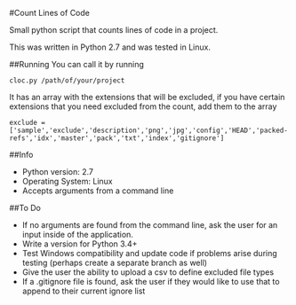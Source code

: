 #Count Lines of Code

Small python script that counts lines of code in a project.

This was written in Python 2.7 and was tested in Linux.

##Running
You can call it by running

	cloc.py /path/of/your/project

It has an array with the extensions that will be excluded, if you have certain extensions that you need excluded from the count, add them to the array

	exclude = ['sample','exclude','description','png','jpg','config','HEAD','packed-refs','idx','master','pack','txt','index','gitignore']

##Info
 - Python version: 2.7
 - Operating System: Linux
 - Accepts arguments from a command line


##To Do
 - If no arguments are found from the command line, ask the user for an input inside of the application.
 - Write a version for Python 3.4+
 - Test Windows compatibility and update code if problems arise during testing (perhaps create a separate branch as well)
 - Give the user the ability to upload a csv to define excluded file types
 - If a .gitignore file is found, ask the user if they would like to use that to append to their current ignore list